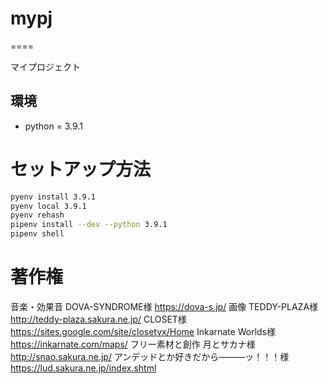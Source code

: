 # mypj

====

マイプロジェクト

## 環境
- python = 3.9.1

# セットアップ方法
```sh
pyenv install 3.9.1
pyenv local 3.9.1
pyenv rehash
pipenv install --dev --python 3.9.1
pipenv shell
```

# 著作権
音楽・効果音
DOVA-SYNDROME様 https://dova-s.jp/
画像
TEDDY-PLAZA様 http://teddy-plaza.sakura.ne.jp/
CLOSET様 https://sites.google.com/site/closetvx/Home
Inkarnate Worlds様 https://inkarnate.com/maps/
フリー素材と創作 月とサカナ様 http://snao.sakura.ne.jp/
アンデッドとか好きだから―――ッ！！！様 https://lud.sakura.ne.jp/index.shtml
